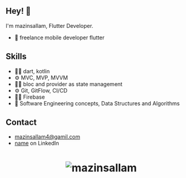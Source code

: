 ## Hey! 👋
I'm mazinsallam, Flutter Developer.

- 🧭 freelance mobile developer flutter 

 

## Skills
-	👨‍💻 dart, kotlin 
-	⚙️ MVC, MVP,  MVVM 
-	👨‍💻 bloc and provider as state management 
-	⚙️ Git, GitFlow, CI/CD
-	👨‍💻 Firebase
-	💽 Software Engineering concepts, Data Structures and Algorithms



## Contact
- [mazinsallam4@gamil.com](mailto:link)
- [name](link) on LinkedIn



<h1 align="center">
  <img src="https://github-readme-stats.vercel.app/api?username=mazinsalla=true&theme=radical" alt="mazinsallam" />
</h1>
